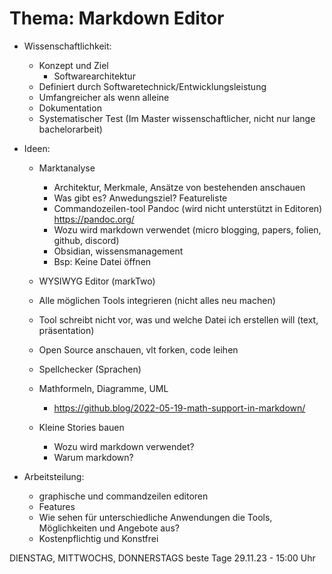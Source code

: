 # Thema: Markdown Editor

- Wissenschaftlichkeit:
	- Konzept und Ziel
		- Softwarearchitektur
	- Definiert durch Softwaretechnick/Entwicklungsleistung
	- Umfangreicher als wenn alleine
	- Dokumentation
	- Systematischer Test
 (Im Master wissenschaftlicher, nicht nur lange bachelorarbeit)

- Ideen:
	- Marktanalyse
		- Architektur, Merkmale, Ansätze von bestehenden anschauen
		- Was gibt es? Anwedungsziel? Featureliste
		- Commandozeilen-tool Pandoc (wird nicht unterstützt in Editoren) https://pandoc.org/
		- Wozu wird markdown verwendet (micro blogging, papers, folien, github, discord)
		- Obsidian, wissensmanagement
		- Bsp: Keine Datei öffnen

	- WYSIWYG Editor (markTwo)
	- Alle möglichen Tools integrieren (nicht alles neu machen)
	- Tool schreibt nicht vor, was und welche Datei ich erstellen will (text, präsentation)
	- Open Source anschauen, vlt forken, code leihen
	- Spellchecker (Sprachen)

	- Mathformeln, Diagramme, UML
		- https://github.blog/2022-05-19-math-support-in-markdown/

	- Kleine Stories bauen
		- Wozu wird markdown verwendet?
		- Warum markdown?


- Arbeitsteilung:
	- graphische und commandzeilen editoren
	- Features
	- Wie sehen für unterschiedliche Anwendungen die Tools, Möglichkeiten und Angebote aus?
	- Kostenpflichtig und Konstfrei

DIENSTAG, MITTWOCHS, DONNERSTAGS beste Tage
29.11.23 - 15:00 Uhr